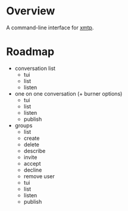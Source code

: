# Overview

A command-line interface for [xmtp](https://xmtp.org).

# Roadmap

- conversation list
  - tui
  - list
  - listen
- one on one conversation (+ burner options)
  - tui 
  - list
  - listen
  - publish
- groups
  - list
  - create
  - delete
  - describe
  - invite
  - accept
  - decline
  - remove user
  - tui
  - list
  - listen
  - publish
